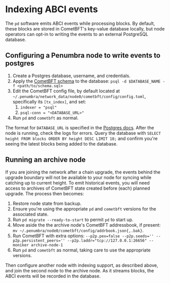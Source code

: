 # Indexing ABCI events

The `pd` software emits ABCI events while processing blocks. By default,
these blocks are stored in CometBFT's key-value database locally, but node operators
can opt-in to writing the events to an external PostgreSQL database.

## Configuring a Penumbra node to write events to postgres

1. Create a Postgres database, username, and credentials.
2. Apply the [CometBFT schema] to the database: `psql -d $DATABASE_NAME -f <path/to/schema.sql>`
3. Edit the CometBFT config file, by default located at `~/.penumbra/network_data/node0/cometbft/config/config.toml`,
   specifically its `[tx_index]`, and set:
   1. `indexer = "psql"`
   2. `psql-conn = "<DATABASE_URL>"`
4. Run `pd` and `cometbft` as normal.

The format for `DATABASE_URL` is specified in the [Postgres docs](https://www.postgresql.org/docs/current/libpq-connect.html#LIBPQ-CONNSTRING-URIS).
After the node is running, check the logs for errors. Query the database with `SELECT height FROM blocks ORDER BY height DESC LIMIT 10;` and confirm
you're seeing the latest blocks being added to the database.

## Running an archive node

If you are joining the network after a chain upgrade, the events behind the upgrade boundary
will not be available to your node for syncing while catching up to current height. To emit
historical events, you will need access to archives of CometBFT state created before (each)
planned upgrade. The process then becomes:

1. Restore node state from backup.
2. Ensure you're using the appropriate `pd` and `cometbft` versions for the associated state.
3. Run `pd migrate --ready-to-start` to permit `pd` to start up.
4. Move aside the the archive node's CometBFT addressbook, if present: `mv ~/.penumbra/node0/cometbft/config/addrbook.json{,.bak}`.
5. Run CometBFT with extra options: `--p2p.pex=false --p2p.seeds='' --p2p.persistent_peers='' --p2p.laddr="tcp://127.0.0.1:26656" --moniker archive-node-1`
6. Run `pd` and `cometbft` as normal, taking care to use the appropriate versions.

Then configure another node with indexing support, as described above, and join the second
node to the archive node. As it streams blocks, the ABCI events will be recorded in the database.

[CometBFT schema]: https://github.com/cometbft/cometbft/blob/main/state/indexer/sink/psql/schema.sql
